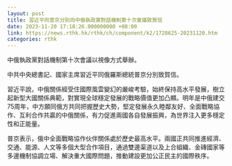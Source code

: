```yaml
---
layout: post
title: 習近平同普京分別向中俄執政黨對話機制第十次會議致賀信
date: 2023-11-20 17:18:26.000000000 +08:00
link: https://news.rthk.hk/rthk/ch/component/k2/1728625-20231120.htm
categories: rthk
---
```


中俄執政黨對話機制第十次會議以視像方式舉辦。

中共中央總書記、國家主席習近平同俄羅斯總統普京分別致賀信。

習近平說，中俄關係經受住國際風雲變幻的嚴峻考驗，始終保持高水平發展，樹立起新型大國關係典範，對實現全球穩定發展的戰略價值更加凸顯。明年是中俄建交75周年，中方願同俄方共同把握歷史大勢，堅定發展永久睦鄰友好、全面戰略協作、互利合作共贏的中俄關係，有力促進兩國各自發展振興，為世界注入更多穩定性和正能量。

普京表示，俄中全面戰略協作伙伴關係處於歷史最高水平。兩國正共同推進經濟、交通、能源、人文等多個大型合作項目，通過雙邊渠道以及上合組織、金磚國家等多邊機制協調立場、解決重大國際問題，推動建設更加公正民主的國際秩序。
